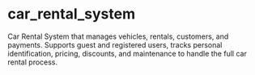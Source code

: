 # car_rental_system
Car Rental System that manages vehicles, rentals, customers, and payments. Supports guest and registered users, tracks personal identification, pricing, discounts, and maintenance to handle the full car rental process.
